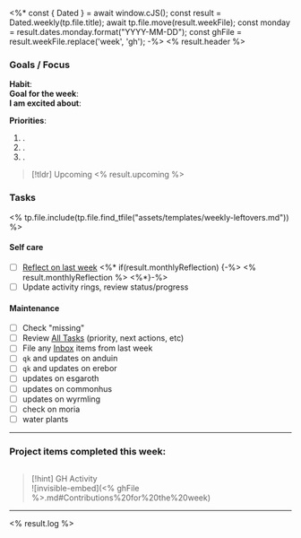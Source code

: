 <%* const { Dated } = await window.cJS();
    const result = Dated.weekly(tp.file.title);
    await tp.file.move(result.weekFile);
    const monday = result.dates.monday.format("YYYY-MM-DD");
    const ghFile = result.weekFile.replace('week', 'gh');
-%>
<% result.header %>

### Goals / Focus

**Habit**:   
**Goal for the week**:   
**I am excited about**:   

**Priorities**:
1. .
2. .
3. .

> [!tldr] Upcoming
<% result.upcoming %>

### Tasks

<% tp.file.include(tp.file.find_tfile("assets/templates/weekly-leftovers.md")) %>

#### Self care

- [ ] [Reflect on last week](<% result.weeklyReflection %>)
<%* if(result.monthlyReflection) {-%>
<% result.monthlyReflection %>
<%*}-%>
- [ ] Update activity rings, review status/progress

#### Maintenance

- [ ] Check "missing"
- [ ] Review [All Tasks](all-tasks.md) (priority, next actions, etc)
- [ ] File any [Inbox](Inbox.md) items from last week
- [ ] `qk`  and updates on anduin
- [ ] `qk` and updates on erebor
- [ ] updates on esgaroth
- [ ] updates on commonhus
- [ ] updates on wyrmling
- [ ] check on moria
- [ ] water plants

---

### Project items completed this week:
```<% result.weeklyProjects %>
```

> [!hint] GH Activity  
> ![invisible-embed](<% ghFile %>.md#Contributions%20for%20the%20week)

---

<% result.log %>
